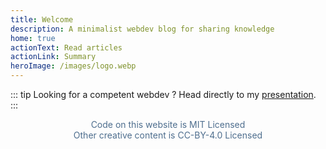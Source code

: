 ```yaml
---
title: Welcome
description: A minimalist webdev blog for sharing knowledge
home: true
actionText: Read articles
actionLink: Summary
heroImage: /images/logo.webp
---
```


::: tip
Looking for a competent webdev ?
Head directly to my [presentation](./WhoAmI.md).
:::

<p style='text-align: center; color: #4e6e8e;'>
  Code on this website is MIT Licensed <br>
  Other creative content is CC-BY-4.0 Licensed
</p>
